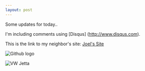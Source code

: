```yaml
---
layout: post
---
```


Some updates for today..

I'm including comments using [Disqus] (http://www.disqus.com).

This is the link to my neighbor's site: [Joel's Site](http://jhermida.github.io)

![Github logo](http://jaredmusil.com/img/icon/social/github.png)


![VW Jetta](https://farm4.staticflickr.com/3918/14860047021_fecf79689a.jpg)
